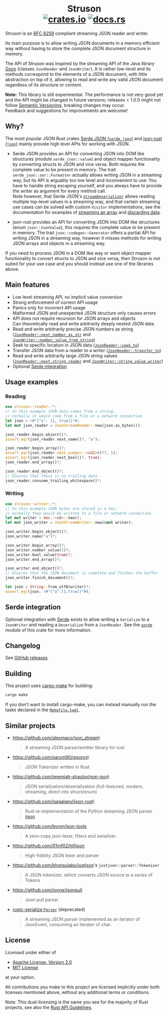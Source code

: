 # <div align="center"> Struson </br> [![crates.io](https://img.shields.io/crates/v/struson)](https://crates.io/crates/struson) [![docs.rs](https://img.shields.io/docsrs/struson?label=docs.rs)](https://docs.rs/struson)</div>

Struson is an [RFC 8259](https://www.rfc-editor.org/rfc/rfc8259.html) compliant streaming JSON reader and writer.

Its main purpose is to allow writing JSON documents in a memory efficient way without having to store the complete JSON document structure in memory.

The API of Struson was inspired by the streaming API of the Java library [Gson](https://github.com/google/gson) (classes `JsonReader` and `JsonWriter`). It is rather low-level and its methods correspond to the elements of a JSON document, with little abstraction on top of it, allowing to read and write any valid JSON document regardless of its structure or content.

**Note:** This library is still experimental. The performance is not very good yet and the API might be changed in future versions; releases < 1.0.0 might not follow [Semantic Versioning](https://semver.org/), breaking changes may occur.\
Feedback and suggestions for improvements are welcome!

## Why?

The most popular JSON Rust crates [Serde JSON (`serde_json`)](https://github.com/serde-rs/json) and [json-rust (`json`)](https://github.com/maciejhirsz/json-rust) mainly provide high level APIs for working with JSON.

- Serde JSON provides an API for converting JSON into DOM like structures (module `serde_json::value`) and object mapper functionality by converting structs to JSON and vice versa. Both requires the complete value to be present in memory. The trait `serde_json::ser::Formatter` actually allows writing JSON in a streaming way, but its API is arguably too low level and inconvenient to use: You have to handle string escaping yourself, and you always have to provide the writer as argument for every method call.\
  Note however, that Serde JSON's [`StreamDeserializer`](https://docs.rs/serde_json/latest/serde_json/struct.StreamDeserializer.html) allows reading multiple top-level values in a streaming way, and that certain streaming use cases can be solved with custom `Visitor` implementations, see the documentation for examples of [streaming an array](https://serde.rs/stream-array.html) and [discarding data](https://serde.rs/ignored-any.html).

- json-rust provides an API for converting JSON into DOM like structures (enum `json::JsonValue`), this requires the complete value to be present in memory. The trait `json::codegen::Generator` offers a partial API for writing JSON in a streaming way, however it misses methods for writing JSON arrays and objects in a streaming way.

If you need to process JSON in a DOM like way or want object mapper functionality to convert structs to JSON and vice versa, then Struson is _not_ suited for your use case and you should instead use one of the libraries above.

## Main features

- Low level streaming API, no implicit value conversion
- Strong enforcement of correct API usage
- Panics only for incorrect API usage\
  Malformed JSON and unexpected JSON structure only causes errors
- API does not require recursion for JSON arrays and objects\
  Can theoretically read and write arbitrarily deeply nested JSON data
- Read and write arbitrarily precise JSON numbers as string\
  ([`JsonReader::next_number_as_str`](https://docs.rs/struson/latest/struson/reader/trait.JsonReader.html#tymethod.next_number_as_str) and [`JsonWriter::number_value_from_string`](https://docs.rs/struson/latest/struson/writer/trait.JsonWriter.html#tymethod.number_value_from_string))
- Seek to specific location in JSON data ([`JsonReader::seek_to`](https://docs.rs/struson/latest/struson/reader/trait.JsonReader.html#tymethod.seek_to))
- Transfer JSON data from a reader to a writer ([`JsonReader::transfer_to`](https://docs.rs/struson/latest/struson/reader/trait.JsonReader.html#tymethod.transfer_to))
- Read and write arbitrarily large JSON string values\
  ([`JsonReader::next_string_reader`](https://docs.rs/struson/latest/struson/reader/trait.JsonReader.html#tymethod.next_string_reader) and [`JsonWriter::string_value_writer`](https://docs.rs/struson/latest/struson/writer/trait.JsonWriter.html#tymethod.string_value_writer))
- Optional [Serde integration](#serde-integration)

## Usage examples

### Reading

```rust
use struson::reader::*;
// In this example JSON data comes from a string;
// normally it would come from a file or a network connection
let json = r#"{"a": [1, true]}"#;
let mut json_reader = JsonStreamReader::new(json.as_bytes());

json_reader.begin_object()?;
assert_eq!(json_reader.next_name()?, "a");

json_reader.begin_array()?;
assert_eq!(json_reader.next_number::<u32>()??, 1);
assert_eq!(json_reader.next_bool()?, true);
json_reader.end_array()?;

json_reader.end_object()?;
// Ensures that there is no trailing data
json_reader.consume_trailing_whitespace()?;
```

### Writing

```rust
use struson::writer::*;
// In this example JSON bytes are stored in a Vec;
// normally they would be written to a file or network connection
let mut writer = Vec::<u8>::new();
let mut json_writer = JsonStreamWriter::new(&mut writer);

json_writer.begin_object()?;
json_writer.name("a")?;

json_writer.begin_array()?;
json_writer.number_value(1)?;
json_writer.bool_value(true)?;
json_writer.end_array()?;

json_writer.end_object()?;
// Ensures that the JSON document is complete and flushes the buffer
json_writer.finish_document()?;

let json = String::from_utf8(writer)?;
assert_eq!(json, r#"{"a":[1,true]}"#);
```

## Serde integration

Optional integration with [Serde](https://docs.rs/serde/latest/serde/) exists to allow writing a `Serialize` to a `JsonWriter` and reading a `Deserialize` from a `JsonReader`. See the [`serde`](https://docs.rs/struson/latest/struson/serde/index.html) module of this crate for more information.

## Changelog

See [GitHub releases](https://github.com/Marcono1234/struson/releases).

## Building

This project uses [cargo-make](https://github.com/sagiegurari/cargo-make) for building:

```sh
cargo make
```

If you don't want to install cargo-make, you can instead manually run the tasks declared in the [`Makefile.toml`](Makefile.toml).

## Similar projects

- <https://github.com/alexmaco/json_stream>\
  > A streaming JSON parser/emitter library for rust
- <https://github.com/sarum90/qjsonrs>\
  > JSON Tokenizer written in Rust
- <https://github.com/jeremiah-shaulov/nop-json>\
  > JSON serialization/deserialization (full-featured, modern, streaming, direct into struct/enum)
- <https://github.com/isagalaev/ijson-rust>\
  <!-- Note: Project itself has no README or description -->
  > Rust re-implementation of the Python streaming JSON parser [ijson](https://github.com/isagalaev/ijson)
- <https://github.com/byron/json-tools>
  > A zero-copy json-lexer, filters and serializer.
- <https://github.com/01mf02/hifijson>
  > High-fidelity JSON lexer and parser
- <https://github.com/khonsulabs/justjson>'s `justjson::parser::Tokenizer`
  > A JSON tokenizer, which converts JSON source to a series of Tokens
- <https://github.com/iovxw/jsonpull>
  > Json pull parser
- [rustc-serialize `Parser`](https://docs.rs/rustc-serialize/latest/rustc_serialize/json/struct.Parser.html) (deprecated)
  > A streaming JSON parser implemented as an iterator of JsonEvent, consuming an iterator of char.

## License

Licensed under either of

- [Apache License, Version 2.0](LICENSE-APACHE)
- [MIT License](LICENSE-MIT)

at your option.

All contributions you make to this project are licensed implicitly under both licenses mentioned above, without any additional terms or conditions.

Note: This dual-licensing is the same you see for the majority of Rust projects, see also the [Rust API Guidelines](https://rust-lang.github.io/api-guidelines/necessities.html#crate-and-its-dependencies-have-a-permissive-license-c-permissive).
